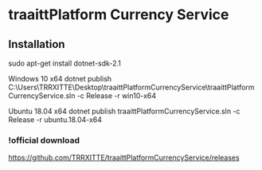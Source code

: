 # traaittPlatform Currency Service

## Installation
sudo apt-get install dotnet-sdk-2.1

Windows 10 x64
dotnet publish C:\Users\TRRXITTE\Desktop\traaittPlatformCurrencyService\traaittPlatformCurrencyService.sln -c Release -r win10-x64

Ubuntu 18.04 x64 
dotnet publish traaittPlatformCurrencyService.sln -c Release -r ubuntu.18.04-x64



### !official download
https://github.com/TRRXITTE/traaittPlatformCurrencyService/releases